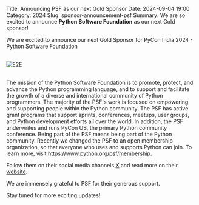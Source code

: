 Title: Announcing PSF as our next Gold Sponsor
Date: 2024-09-04 19:00
Category: 2024
Slug: sponsor-announcement-psf
Summary: We are so excited to announce **Python Software Foundation** as our next Gold sponsor!

We are excited to announce our next Gold Sponsor for PyCon India 2024 - Python Software Foundation

<!-- PELICAN_END_SUMMARY -->
<br>
<div class="text-center">
  <a href="https://www.e2enetworks.com/" target="_blank" style="border: none; text-decoration: none;">
    <img src="{static}/images/2024/sponsor-psf.png" alt="E2E" class="img-fluid responsive-image">
  </a>
</div>
<br>

The mission of the Python Software Foundation is to promote, protect, and advance the Python programming language, and to support and facilitate the growth of a diverse and international community of Python programmers. The majority of the PSF's work is focused on empowering and supporting people within the Python community. The PSF has active grant programs that support sprints, conferences, meetups, user groups, and Python development efforts all over the world. In addition, the PSF underwrites and runs PyCon US, the primary Python community conference. Being part of the PSF means being part of the Python community. Recently we changed the PSF to an open membership organization, so that everyone who uses and supports Python can join. To learn more, visit <https://www.python.org/psf/membership>.

Follow them on their social media channels [X](https://x.com/ThePSF) and read more on their [website](https://www.python.org/psf-landing/).

We are immensely grateful to PSF for their generous support.

Stay tuned for more exciting updates!
